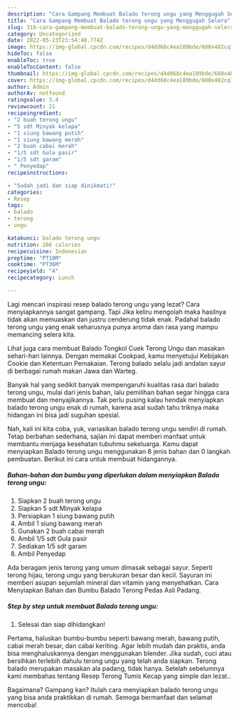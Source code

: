 ```yaml
---
description: "Cara Gampang Membuat Balado terong ungu yang Menggugah Selera"
title: "Cara Gampang Membuat Balado terong ungu yang Menggugah Selera"
slug: 318-cara-gampang-membuat-balado-terong-ungu-yang-menggugah-selera
category: Uncategorized
date: 2022-05-23T23:54:40.774Z
image: https://img-global.cpcdn.com/recipes/d4dd68c4ea189bde/680x482cq70/balado-terong-ungu-foto-resep-utama.jpg
hideToc: false
enableToc: true
enableTocContent: false
thumbnail: https://img-global.cpcdn.com/recipes/d4dd68c4ea189bde/680x482cq70/balado-terong-ungu-foto-resep-utama.jpg
cover: https://img-global.cpcdn.com/recipes/d4dd68c4ea189bde/680x482cq70/balado-terong-ungu-foto-resep-utama.jpg
author: Admin
authorAv: notfound
ratingvalue: 3.4
reviewcount: 21
recipeingredient:
- "2 buah terong ungu"
- "5 sdt Minyak kelapa"
- "1 siung bawang putih"
- "1 siung bawang merah"
- "2 buah cabai merah"
- "1/5 sdt Gula pasir"
- "1/5 sdt garam"
- " Penyedap"
recipeinstructions:

- "Sudah jadi dan siap dinikmati!"
categories:
- Resep
tags:
- balado
- terong
- ungu

katakunci: balado terong ungu 
nutrition: 266 calories
recipecuisine: Indonesian
preptime: "PT10M"
cooktime: "PT36M"
recipeyield: "4"
recipecategory: Lunch

---
```



Lagi mencari inspirasi resep balado terong ungu yang lezat? Cara menyiapkannya sangat gampang. Tapi Jika keliru mengolah maka hasilnya tidak akan memuaskan dan justru cenderung tidak enak. Padahal balado terong ungu yang enak seharusnya punya aroma dan rasa yang mampu memancing selera kita.


Lihat juga cara membuat Balado Tongkol Cuek Terong Ungu dan masakan sehari-hari lainnya. Dengan memakai Cookpad, kamu menyetujui Kebijakan Cookie dan Ketentuan Pemakaian. Terong balado selalu jadi andalan sayur di berbagai rumah makan Jawa dan Warteg.

Banyak hal yang sedikit banyak mempengaruhi kualitas rasa dari balado terong ungu, mulai dari jenis bahan, lalu pemilihan bahan segar hingga cara membuat dan menyajikannya. Tak perlu pusing kalau hendak menyiapkan balado terong ungu enak di rumah, karena asal sudah tahu triknya maka hidangan ini bisa jadi suguhan spesial.


Nah, kali ini kita coba, yuk, variasikan balado terong ungu sendiri di rumah. Tetap berbahan sederhana, sajian ini dapat memberi manfaat untuk membantu menjaga kesehatan tubuhmu sekeluarga. Kamu dapat menyiapkan Balado terong ungu menggunakan 8 jenis bahan dan 0 langkah pembuatan. Berikut ini cara untuk membuat hidangannya.

<!--inarticleads1-->

##### Bahan-bahan dan bumbu yang diperlukan dalam menyiapkan Balado terong ungu:

1. Siapkan 2 buah terong ungu
1. Siapkan 5 sdt Minyak kelapa
1. Persiapkan 1 siung bawang putih
1. Ambil 1 siung bawang merah
1. Gunakan 2 buah cabai merah
1. Ambil 1/5 sdt Gula pasir
1. Sediakan 1/5 sdt garam
1. Ambil  Penyedap


Ada beragam jenis terong yang umum dimasak sebagai sayur. Seperti terong hijau, terong ungu yang berukuran besar dan kecil. Sayuran ini memberi asupan sejumlah mineral dan vitamin yang menyehatkan. Cara Menyiapkan Bahan dan Bumbu Balado Terong Pedas Asli Padang. 

<!--inarticleads2-->

##### Step by step untuk membuat Balado terong ungu:


1. Selesai dan siap dihidangkan!

Pertama, haluskan bumbu-bumbu seperti bawang merah, bawang putih, cabai merah besar, dan cabai keriting. Agar lebih mudah dan praktis, anda bisa menghaluskannya dengan menggunakan blender. Jika sudah, cuci atau bersihkan terlebih dahulu terong ungu yang telah anda siapkan. Terong balado merupakan masakan ala padang, tidak hanya. Setelah sebelumnya kami membahas tentang Resep Terong Tumis Kecap yang simple dan lezat.. 

Bagaimana? Gampang kan? Itulah cara menyiapkan balado terong ungu yang bisa anda praktikkan di rumah. Semoga bermanfaat dan selamat mencoba!
